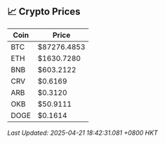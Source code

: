 ## 📈 Crypto Prices

| Coin | Price |
| ---- | ----- |
| BTC | $87276.4853 |
| ETH | $1630.7280 |
| BNB | $603.2122 |
| CRV | $0.6169 |
| ARB | $0.3120 |
| OKB | $50.9111 |
| DOGE | $0.1614 |

_Last Updated: 2025-04-21 18:42:31.081 +0800 HKT_